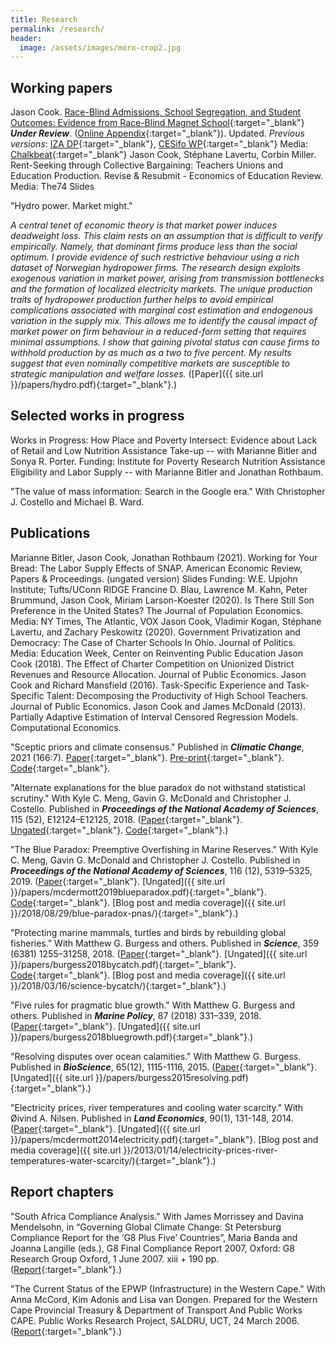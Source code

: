 ```yaml
---
title: Research
permalink: /research/
header:
  image: /assets/images/moro-crop2.jpg
---
```


## Working papers

Jason Cook. [Race-Blind Admissions, School Segregation, and Student Outcomes: Evidence from Race-Blind Magnet School](https://papers.ssrn.com/sol3/papers.cfm?abstract_id=3818304){:target="_blank"} **<i>Under Review</i>**. ([Online Appendix](https://drive.google.com/file/d/1w3GBpFcCJ2A_BAb9VxE-zIAF4YT3y1ip/view?usp=sharing){:target="_blank"}). Updated.
<i>Previous versions</i>: [IZA DP](https://www.iza.org/publications/dp/11909/race-blind-admissions-school-segregation-and-student-outcomes-evidence-from-race-blind-magnet-school-lotteries){:target="_blank"}, [CESifo WP](https://www.cesifo.org/en/publikationen/2018/working-paper/race-blind-admissions-school-segregation-and-student-outcomes){:target="_blank"}
Media: [Chalkbeat](https://www.chalkbeat.org/posts/us/2018/07/25/the-feds-are-discouraging-districts-from-using-race-to-integrate-schools-a-new-study-points-to-a-potential-downside/){:target="_blank"}
Jason Cook, Stéphane Lavertu, Corbin Miller. Rent-Seeking through Collective Bargaining: Teachers Unions and Education Production. Revise & Resubmit - Economics of Education Review.
Media: The74
Slides

"Hydro power. Market might."

*A central tenet of economic theory is that market power induces deadweight loss. This claim rests on an assumption that is difficult to verify empirically. Namely, that dominant firms produce less than the social optimum. I provide evidence of such restrictive behaviour using a rich dataset of Norwegian hydropower firms. The research design exploits exogenous variation in market power, arising from transmission bottlenecks and the formation of localized electricity markets. The unique production traits of hydropower production further helps to avoid empirical complications associated with marginal cost estimation and endogenous variation in the supply mix. This allows me to identify the causal impact of market power on firm behaviour in a reduced-form setting that requires minimal assumptions. I show that gaining pivotal status can cause firms to withhold production by as much as a two to five percent. My results suggest that even nominally competitive markets are susceptible to strategic manipulation and welfare losses.* ([Paper]({{ site.url }}/papers/hydro.pdf){:target="_blank"}.)

<!-- Example of show/hide toggle for abstract:
<details>
  <summary>Abstract</summary>
   <i>Hydropower is the world's foremost source of non-fossil fuel energy. It is also characterised by a unique set of production features that have the potential to greatly simplify economic questions related to firm behaviour and output. I exploit these characteristics, together with plant-level data and exogenous variation in market power, to identify evidence of noncompetitive behaviour in the Nordic electricity sector. Consistent with economic theory, I show that increased market power causes firms to withhold production during inelastic demand periods, thereby yielding higher profits and driving up consumer prices. The larger takeaway is that even our most advanced markets are susceptible to price distortions and welfare losses under fairly common conditions.</i>
</details>
<br>
-->


## Selected works in progress

Works in Progress:
How Place and Poverty Intersect: Evidence about Lack of Retail and Low Nutrition Assistance Take-up -- with Marianne Bitler and Sonya R. Porter.
Funding: Institute for Poverty Research
Nutrition Assistance Eligibility and Labor Supply -- with Marianne Bitler and Jonathan Rothbaum.

"The value of mass information: Search in the Google era." With Christopher J. Costello and Michael B. Ward.

<!--
*A broad class of economic decision problems involves searching over a collection of uncertain research leads. Existing search theory informs the efficient search over this pool using available information. But in many cases, the researcher has the opportunity to collect new information en masse, e.g. with a search engine or scientific framework, that will benefit the search. We derive the value of this type of bulk information, determine the general properties that render it large or small, and calculate its implications for economic innovation. We show that changes to the underlying characteristics of different search problems can yield surprising results. For example, more lucrative end-prizes can actually reduce the value of information, while the possibility of better information often suppresses innovation.*
-->


## Publications

Marianne Bitler, Jason Cook, Jonathan Rothbaum (2021). Working for Your Bread: The Labor Supply Effects of SNAP. American Economic Review, Papers & Proceedings. (ungated version)
Slides
Funding: W.E. Upjohn Institute; Tufts/UConn RIDGE
Francine D. Blau, Lawrence M. Kahn, Peter Brummund, Jason Cook, Miriam Larson-Koester (2020). Is There Still Son Preference in the United States? The Journal of Population Economics.
Media: NY Times, The Atlantic, VOX
Jason Cook, Vladimir Kogan, Stéphane Lavertu, and Zachary Peskowitz (2020). Government Privatization and Democracy: The Case of Charter Schools In Ohio. Journal of Politics.
Media: Education Week, Center on Reinventing Public Education
Jason Cook (2018). The Effect of Charter Competition on Unionized District Revenues and Resource Allocation. Journal of Public Economics.
Jason Cook and Richard Mansfield (2016). Task-Specific Experience and Task-Specific Talent: Decomposing the Productivity of High School Teachers. Journal of Public Economics. 
Jason Cook and James McDonald (2013). Partially Adaptive Estimation of Interval Censored Regression Models. Computational Economics. 

"Sceptic priors and climate consensus." Published in **<i>Climatic Change</i>**, 2021 (166:7). [Paper](https://rdcu.be/cle8u){:target="_blank"}. [Pre-print](https://grantmcdermott.com/papers/sceptic.pdf){:target="_blank"}. [Code](https://github.com/grantmcdermott/skeptic-priors){:target="_blank"}.

"Alternate explanations for the blue paradox do not withstand statistical scrutiny." With Kyle C. Meng, Gavin G. McDonald and Christopher J. Costello. Published in **<i>Proceedings of the National Academy of Sciences</i>**, 115 (52), E12124–E12125, 2018. ([Paper](https://doi.org/10.1073/pnas.1818687115){:target="_blank"}. [Ungated](http://grantmcdermott.com/papers/mcdermott2019blueparadox-reply.pdf){:target="_blank"}. [Code](https://github.com/grantmcdermott/blueparadox){:target="_blank"}.)

"The Blue Paradox: Preemptive Overfishing in Marine Reserves." With Kyle C. Meng, Gavin G. McDonald and Christopher J. Costello. Published in **<i>Proceedings of the National Academy of Sciences</i>**, 116 (12), 5319–5325, 2019. ([Paper](http://dx.doi.org/10.1073/pnas.1802862115){:target="_blank"}. [Ungated]({{ site.url }}/papers/mcdermott2019blueparadox.pdf){:target="_blank"}. [Code](https://github.com/grantmcdermott/blueparadox){:target="_blank"}. [Blog post and media coverage]({{ site.url }}/2018/08/29/blue-paradox-pnas/){:target="_blank"}.)

"Protecting marine mammals, turtles and birds by rebuilding global fisheries." With Matthew G. Burgess and others. Published in **<i>Science</i>**, 359 (6381) 1255–31258, 2018. ([Paper](http://dx.doi.org/10.1126/science.aao4248){:target="_blank"}. [Ungated]({{ site.url }}/papers/burgess2018bycatch.pdf){:target="_blank"}.  [Code](https://github.com/grantmcdermott/bycatch){:target="_blank"}. [Blog post and media coverage]({{ site.url }}/2018/03/16/science-bycatch/){:target="_blank"}.)

"Five rules for pragmatic blue growth." With Matthew G. Burgess and others. Published in **<i>Marine Policy</i>**, 87 (2018) 331–339, 2018. ([Paper](http://dx.doi.org/10.1016/j.marpol.2016.12.005){:target="_blank"}. [Ungated]({{ site.url }}/papers/burgess2018bluegrowth.pdf){:target="_blank"}.)

"Resolving disputes over ocean calamities." With Matthew G. Burgess. Published in **<i>BioScience</i>**, 65(12), 1115-1116, 2015. ([Paper](http://dx.doi.org/10.1093/biosci/biv147){:target="_blank"}. [Ungated]({{ site.url }}/papers/burgess2015resolving.pdf){:target="_blank"}.)

"Electricity prices, river temperatures and cooling water scarcity." With Øivind A. Nilsen. Published in **<i>Land Economics</i>**, 90(1), 131-148, 2014. ([Paper](http://dx.doi.org/10.3368/le.90.1.131){:target="_blank"}. [Ungated]({{ site.url }}/papers/mcdermott2014electricity.pdf){:target="_blank"}. [Blog post and media coverage]({{ site.url }}/2013/01/14/electricity-prices-river-temperatures-water-scarcity/){:target="_blank"}.)


## Report chapters

"South Africa Compliance Analysis." With James Morrissey and Davina Mendelsohn, in “Governing Global Climate Change: St Petersburg Compliance Report for the ‘G8 Plus Five’ Countries”, Maria Banda and Joanna Langille (eds.), G8 Final Compliance Report 2007, Oxford: G8 Research Group Oxford, 1 June 2007. xiii + 190 pp. ([Report](http://www.g8.utoronto.ca/oxford/2006compliance-ox.pdf){:target="_blank"}.)

"The Current Status of the EPWP (Infrastructure) in the Western Cape." With Anna McCord, Kim Adonis and Lisa van Dongen. Prepared for the Western Cape Provincial Treasury & Department of Transport And Public Works CAPE. Public Works Research Project, SALDRU, UCT, 24 March 2006. ([Report](http://www.saldru.uct.ac.za/documentation/reports-and-studies-1/147-the-current-status-of-the-epwp-infrastructure-in-the-western-cape-1){:target="_blank"}.)
